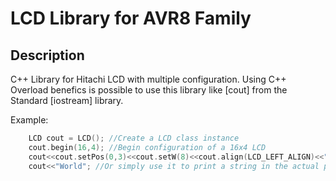 LCD Library for AVR8 Family
===========================

Description
-----------

C++ Library for Hitachi LCD with multiple configuration. Using C++ Overload benefics is possible to use this library like [cout] from the Standard [iostream] library.

Example:

```cpp
    LCD cout = LCD(); //Create a LCD class instance
	cout.begin(16,4); //Begin configuration of a 16x4 LCD
	cout<<cout.setPos(0,3)<<cout.setW(8)<<cout.align(LCD_LEFT_ALIGN)<<"HELLO"; //You can use method's to manipulate the output format of the next text
	cout<<"World"; //Or simply use it to print a string in the actual position
```